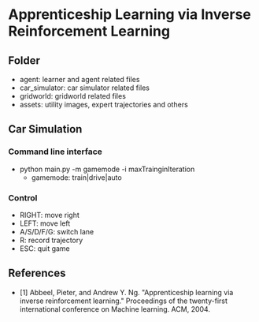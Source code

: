 # Apprenticeship Learning via Inverse Reinforcement Learning

## Folder
- agent: learner and agent related files
- car_simulator: car simulator related files
- gridworld: gridworld related files
- assets: utility images, expert trajectories and others

## Car Simulation

### Command line interface
- python main.py -m gamemode -i maxTrainginIteration
    - gamemode: train|drive|auto

### Control
- RIGHT: move right
- LEFT: move left
- A/S/D/F/G: switch lane
- R: record trajectory
- ESC: quit game

## References
- [1] Abbeel, Pieter, and Andrew Y. Ng. "Apprenticeship learning via inverse reinforcement learning." Proceedings of the twenty-first international conference on Machine learning. ACM, 2004.
